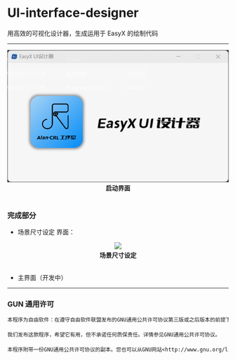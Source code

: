 # UI-interface-designer
用高效的可视化设计器，生成运用于 EasyX 的绘制代码

---

<div align=center>
<img src="screenshot/sign.png"><br>
<b>启动界面</b>
</div><br>

### 完成部分

- 场景尺寸设定 界面：

<div align=center>
<img src="screenshot/#1.png"><br>
<b>场景尺寸设定</b>
</div><br>

- 主界面（开发中）

---

### GUN 通用许可
```txt
本程序为自由软件：在遵守自由软件联盟发布的GNU通用公共许可协议第三版或之后版本的前提下，你可以对其进行再发布及修改。

我们发布这款程序，希望它有用，但不承诺任何质保责任。详情参见GNU通用公共许可协议。

本程序附带一份GNU通用公共许可协议的副本。您也可以从GNU网站<http://www.gnu.org/licenses/>获取。
```
